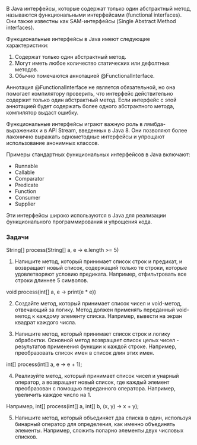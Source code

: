 В Java интерфейсы, которые содержат только один абстрактный метод, называются функциональными интерфейсами (functional interfaces). Они также известны как SAM-интерфейсы (Single Abstract Method interfaces).

Функциональные интерфейсы в Java имеют следующие характеристики:

1. Содержат только один абстрактный метод.
2. Могут иметь любое количество статических или дефолтных методов.
3. Обычно помечаются аннотацией @FunctionalInterface.

Аннотация @FunctionalInterface не является обязательной, но она помогает компилятору проверить, что интерфейс действительно содержит только один абстрактный метод. Если интерфейс с этой аннотацией будет содержать более одного абстрактного метода, компилятор выдаст ошибку.

Функциональные интерфейсы играют важную роль в лямбда-выражениях и в API Stream, введенных в Java 8. Они позволяют более лаконично выражать однометодные интерфейсы и упрощают использование анонимных классов.

Примеры стандартных функциональных интерфейсов в Java включают:

- Runnable
- Callable
- Comparator
- Predicate
- Function
- Consumer
- Supplier

Эти интерфейсы широко используются в Java для реализации функционального программирования и упрощения кода.

### Задачи

String[] process(String[] a, e -> e.length >= 5)  

1. Напишите метод, который принимает список строк и предикат, и возвращает новый список, содержащий только те строки, которые удовлетворяют условию предиката. Например, отфильтровать все строки длиннее 5 символов.

void process(int[] a, e -> print(e * e))  

2. Создайте метод, который принимает список чисел и void-метод, отвечающий за логику. Метод должен применять переданный void-метод к каждому элементу списка. Например, вывести на экран квадрат каждого числа.

3. Напишите метод, который принимает список строк и логику обрабоктки. Основной метод возвращает список целых чисел - результатов применения функции к каждой строке. Например, преобразовать список имен в список длин этих имен.

int[] process(int[] a, e -> e + 1);  

4. Реализуйте метод, который принимает список чисел и унарный оператор, а возвращает новый список, где каждый элемент преобразован с помощью переданного оператора. Например, увеличить каждое число на 1.

Например, int[] process(int[] a, int[] b, (x, y) -> x + y);  

5. Напишите метод, который объединяет два списка в один, используя бинарный оператор для определения, как именно объединять элементы. Например, сложить попарно элементы двух числовых списков.
 

